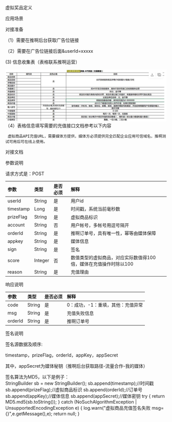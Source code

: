 虚拟奖品定义

应用场景

对接准备

（1）需要在推啊后台获取广告位链接

（2）需要在广告位链接后面&userId=xxxxx

\(3\)   信息收集表（表格联系推啊运营）

![](/assets/信息收集.png)（4）表格信息填写需要的充值接口文档参考以下内容

```
 虚拟商品API充值URL，需要媒体方提供，媒体方必须提供完全匹配企业应用可信域名，推啊测试可用后可在线上使用。
```

对接文档

参数说明

请求方式是：POST

| 参数 | 类型 | 是否必须 | 解释 |
| :--- | :--- | :--- | :--- |
| userId | String | 是 | 用户id |
| timestamp | Long | 是 | 时间戳，系统当前毫秒数 |
| prizeFlag | String | 是 | 虚拟商品标识 |
| account | String | 否 | 用户帐号，多帐号用逗号隔开 |
| orderId | String | 是 | 推啊订单号，具有唯一性，幂等由媒体保障 |
| appkey | String | 是 | 媒体信息 |
| sign | String | 是 | 签名 |
| score | Integer | 否 | 数值类型的虚拟商品，对应实际数值得100倍，媒体在充值操作时除以100 |
| reason | String | 是 | 充值理由 |

响应说明

| 参数 | 类型 | 是否必须 | 解释 |
| :--- | :--- | :--- | :--- |
| code | String | 是 | 0：成功，-1：重填，其他：充值异常 |
| msg | String | 是 | 充值失败信息 |
| orderId | String | 是 | 推啊订单号 |

签名说明

签名源数据及顺序:

timestamp，prizeFlag，orderId，appKey，appSecret

其中，appSecret为媒体秘钥（推啊后台获取路径-流量合作-我的媒体）

签名算法为MD5，以下是例子：  
StringBuilder sb = new StringBuilder(); sb.append(timestamp);//时间戳 sb.append(prizeFlag);//虚拟商品标识 sb.append(orderId);//订单号 sb.append(appKey);//媒体信息
sb.append(appSecret);//媒体密钥 try {
return MD5.md5(sb.toString());
} catch (NoSuchAlgorithmException | UnsupportedEncodingException e) {
log.warn("虚拟商品充值签名失败 msg={}",e.getMessage(),e);
   return null;
}

